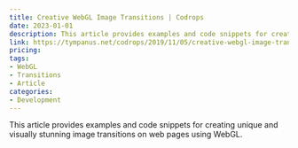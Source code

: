 ```yaml
---
title: Creative WebGL Image Transitions | Codrops
date: 2023-01-01
description: This article provides examples and code snippets for creating unique and visually stunning image transitions on web pages using WebGL.
link: https://tympanus.net/codrops/2019/11/05/creative-webgl-image-transitions/
pricing: 
tags: 
- WebGL
- Transitions
- Article 
categories: 
- Development 
---
```


This article provides examples and code snippets for creating unique and visually stunning image transitions on web pages using WebGL.